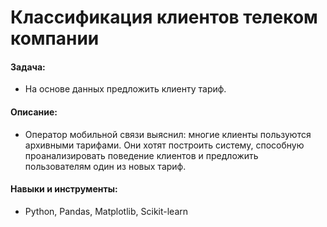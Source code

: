 # Классификация клиентов телеком компании

#### Задача: 
- На основе данных предложить клиенту тариф.

#### Описание:
- Оператор мобильной связи выяснил: многие клиенты пользуются архивными тарифами. Они хотят построить систему, способную проанализировать поведение клиентов и предложить пользователям один из новых тариф.


#### Навыки и инструменты:
- Python, Pandas, Matplotlib, Scikit-learn
